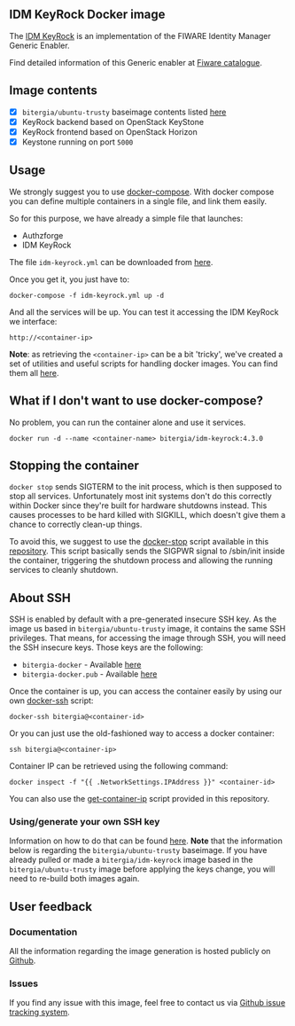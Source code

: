 ## IDM KeyRock Docker image

The [IDM KeyRock](https://github.com/ging/fi-ware-idm) is an implementation of the FIWARE Identity Manager Generic Enabler.

Find detailed information of this Generic enabler at [Fiware catalogue](http://catalogue.fiware.org/enablers/identity-management-keyrock).

## Image contents

- [x] `bitergia/ubuntu-trusty` baseimage contents listed [here](https://github.com/Bitergia/docker/tree/master/baseimages/ubuntu#image-contents)
- [x] KeyRock backend based on OpenStack KeyStone
- [x] KeyRock frontend based on OpenStack Horizon
- [x] Keystone running on port `5000`

## Usage

We strongly suggest you to use [docker-compose](https://docs.docker.com/compose/). With docker compose you can define multiple containers in a single file, and link them easily. 

So for this purpose, we have already a simple file that launches:

   * Authzforge
   * IDM KeyRock

The file `idm-keyrock.yml` can be downloaded from [here](https://raw.githubusercontent.com/Bitergia/fiware-chanchan/master/docker/compose/idm-keyrock.yml).

Once you get it, you just have to:

```
docker-compose -f idm-keyrock.yml up -d
```

And all the services will be up. You can test it accessing the IDM KeyRock we interface:

```
http://<container-ip>
```

**Note**: as retrieving the `<container-ip>` can be a bit 'tricky', we've created a set of utilities and useful scripts for handling docker images. You can find them all [here](https://github.com/Bitergia/docker/tree/master/utils).

 
## What if I don't want to use docker-compose?

No problem, you can run the container alone and use it services.

```
docker run -d --name <container-name> bitergia/idm-keyrock:4.3.0
```

## Stopping the container

`docker stop` sends SIGTERM to the init process, which is then supposed to stop all services. Unfortunately most init systems don't do this correctly within Docker since they're built for hardware shutdowns instead. This causes processes to be hard killed with SIGKILL, which doesn't give them a chance to correctly clean-up things.

To avoid this, we suggest to use the [docker-stop](https://github.com/Bitergia/docker/tree/master/utils#docker-stop) script available in this [repository](https://github.com/Bitergia/docker/tree/master/utils). This script basically sends the SIGPWR signal to /sbin/init inside the container, triggering the shutdown process and allowing the running services to cleanly shutdown.

## About SSH

SSH is enabled by default with a pre-generated insecure SSH key. As the image us based in `bitergia/ubuntu-trusty` image, it contains the same SSH privileges.
That means, for accessing the image through SSH, you will need the SSH insecure keys. Those keys are the following:

* `bitergia-docker` - Available [here](https://raw.githubusercontent.com/Bitergia/docker/master/baseimages/bitergia-docker)
* `bitergia-docker.pub` - Available [here](https://raw.githubusercontent.com/Bitergia/docker/master/baseimages/bitergia-docker.pub)

Once the container is up, you can access the container easily by using our own [docker-ssh](https://github.com/Bitergia/docker/tree/master/utils#docker-ssh) script:

```
docker-ssh bitergia@<container-id>
```

Or you can just use the old-fashioned way to access a docker container: 

```
ssh bitergia@<container-ip>
```

Container IP can be retrieved using the following command:

```
docker inspect -f "{{ .NetworkSettings.IPAddress }}" <container-id>
```

You can also use the [get-container-ip](https://github.com/Bitergia/docker/tree/master/utils#get-container-ip) script provided in this repository. 

### Using/generate your own SSH key

Information on how to do that can be found [here](https://github.com/Bitergia/docker/tree/master/baseimages/ubuntu#about-ssh).
**Note** that the information below is regarding the `bitergia/ubuntu-trusty` baseimage. If you have already pulled or made a `bitergia/idm-keyrock` image based in the `bitergia/ubuntu-trusty` image before applying the keys change, you will need to re-build both images again.


## User feedback

### Documentation

All the information regarding the image generation is hosted publicly on [Github](https://github.com/Bitergia/fiware-chanchan/tree/master/docker/images/idm-keyrock).

### Issues

If you find any issue with this image, feel free to contact us via [Github issue tracking system](https://github.com/Bitergia/fiware-chanchan/issues).
